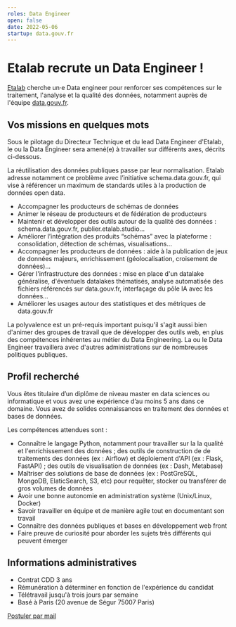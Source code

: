 ```yaml
---
roles: Data Engineer
open: false
date: 2022-05-06
startup: data.gouv.fr
---
```


# Etalab recrute un Data Engineer !

[Etalab](https://www.etalab.gouv.fr) cherche un·e Data engineer pour renforcer ses compétences sur le traitement, l'analyse et la qualité des données, notamment auprès de l'équipe [data.gouv.fr](https://www.data.gouv.fr/fr/).

## Vos missions en quelques mots

Sous le pilotage du Directeur Technique et du lead Data Engineer d'Etalab, le ou la Data Engineer sera amené(e) à travailler sur différents axes, décrits ci-dessous.

La réutilisation des données publiques passe par leur normalisation. Etalab adresse notamment ce problème avec l’initiative schema.data.gouv.fr, qui vise à référencer un maximum de standards utiles à la production de données open data.

- Accompagner les producteurs de schémas de données
- Animer le réseau de producteurs et de fédération de producteurs
- Maintenir et développer des outils autour de la qualité des données : schema.data.gouv.fr, publier.etalab.studio...
- Améliorer l’intégration des produits “schémas” avec la plateforme : consolidation, détection de schémas, visualisations...
- Accompagner les producteurs de données : aide à la publication de jeux de données majeurs, enrichissement (géolocalisation, croisement de données)...
- Gérer l'infrastructure des données : mise en place d'un datalake généralise, d'éventuels datalakes thématisés, analyse automatisée des fichiers référencés sur data.gouv.fr, interfaçage du pôle IA avec les données...
- Améliorer les usages autour des statistiques et des métriques de data.gouv.fr

La polyvalence est un pré-requis important puisqu'il s'agit aussi bien d'animer des groupes de travail que de développer des outils web, en plus des compétences inhérentes au métier du Data Engineering.
La ou le Data Engineer travaillera avec d'autres administrations sur de nombreuses politiques publiques.

## Profil recherché

Vous êtes titulaire d’un diplôme de niveau master en data sciences ou informatique et vous avez une expérience d’au moins 5 ans dans ce domaine. Vous avez de solides connaissances en traitement des données et bases de données. 

Les compétences attendues sont :

- Connaître le langage Python, notamment pour travailler sur la la qualité et l'enrichissement des données ; des outils de construction de de traitements des données (ex : Airflow) et déploiement d'API (ex : Flask, FastAPI) ; des outils de visualisation de données (ex : Dash, Metabase)
- Maîtriser des solutions de base de données (ex : PostGreSQL, MongoDB, ElaticSearch, S3, etc) pour requêter, stocker ou transférer de gros volumes de données
- Avoir une bonne autonomie en administration système (Unix/Linux, Docker)
- Savoir travailler en équipe et de manière agile tout en documentant son travail
- Connaître des données publiques et bases en développement web front
- Faire preuve de curiosité pour aborder les sujets très différents qui peuvent émerger

## Informations administratives 

- Contrat CDD 3 ans
- Rémunération à déterminer en fonction de l'expérience du candidat
- Télétravail jusqu'à trois jours par semaine
- Basé à Paris (20 avenue de Ségur 75007 Paris)

[Postuler par mail](mailto:candidatures-dinum@pm.gouv.fr)
